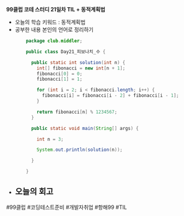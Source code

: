 <b>99클럽 코테 스터디 21일차 TIL + 동적계획법</b>

- 오늘의 학습 키워드 : 동적계획법
- 공부한 내용 본인의 언어로 정리하기
    ```java
        package club.middler;

        public class Day21_피보나치_수 {

          public static int solution(int n) {    
            int[] fibonacci = new int[n + 1];
            fibonacci[0] = 0;
            fibonacci[1] = 1;

            for (int i = 2; i < fibonacci.length; i++) {
              fibonacci[i] = fibonacci[i - 2] + fibonacci[i - 1];
            }

            return fibonacci[n] % 1234567;
          }

          public static void main(String[] args) {

            int n = 3;

            System.out.println(solution(n));

          }

        }
    ```
- 오늘의 회고
  - 

#99클럽 #코딩테스트준비 #개발자취업 #항해99 #TIL
